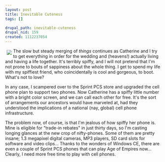 ```yaml
--- 
layout: post
title: Inevitable Cuteness
tags: []

drupal_path: inevitable-cuteness
drupal_nid: 159
created: 1112237054
---
```

<img src="http://www.wirelessgalaxy.com/ac/samsung_PMA740_images/main_pic.jpg" align="left" hspace="5" vspace="5" />The slow but steady merging of <em>things</em> continues as Catherine and I try to get everything in order for the wedding and (heavens!) actually living and having a life together. It's terribly spiffy, and I will not pretend that I'm not prone to bouts of sappiness about the whole thing. I get to spend my life with my spiffiest friend, who coincidentally is cool and gorgeous, to boot. What's not to love?

In any case, I scampered over to the Sprint PCS store and upgraded the cell phone plan to support two phones. Now Catherine has a spiffy little number with a bright color screen, and we can call each other for free. It's the sort of arrangements our ancestors would have marveled at, had they understood the implications of a national (nay, global) cell phone infrastructure.

The problem now, of course, is that I'm jealous of how spiffy her phone is. Mine is eligible for "trade-in rebates" in just thirty days, so I'm casting longing glances at the new crop of nifty-phones. Some of them are pretty insane; 1.3 megapixel digital cameras, MP3 players, SD card slots for software and video clips... Thanks to the wonders of Windows CE, there are even a couple of Sprint PCS phones that can play Age of Empires now... Clearly, I need more free time to play with cell phones.
